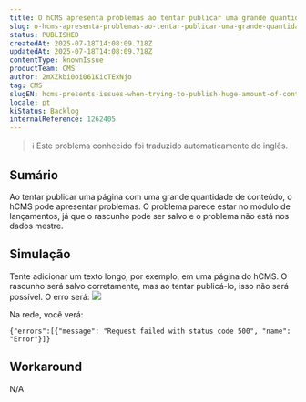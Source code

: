 ```yaml
---
title: O hCMS apresenta problemas ao tentar publicar uma grande quantidade de conteúdo
slug: o-hcms-apresenta-problemas-ao-tentar-publicar-uma-grande-quantidade-de-conteudo
status: PUBLISHED
createdAt: 2025-07-18T14:08:09.718Z
updatedAt: 2025-07-18T14:08:09.718Z
contentType: knownIssue
productTeam: CMS
author: 2mXZkbi0oi061KicTExNjo
tag: CMS
slugEN: hcms-presents-issues-when-trying-to-publish-huge-amount-of-content
locale: pt
kiStatus: Backlog
internalReference: 1262405
---
```


>ℹ️ Este problema conhecido foi traduzido automaticamente do inglês.

## Sumário


Ao tentar publicar uma página com uma grande quantidade de conteúdo, o hCMS pode apresentar problemas. O problema parece estar no módulo de lançamentos, já que o rascunho pode ser salvo e o problema não está nos dados mestre.
## Simulação


Tente adicionar um texto longo, por exemplo, em uma página do hCMS. O rascunho será salvo corretamente, mas ao tentar publicá-lo, isso não será possível. O erro será:
 ![](https://vtexhelp.zendesk.com/attachments/token/YmERJsiEpxbtpSzCa7heytRjs/?name=image.png)

Na rede, você verá:

    {"errors":[{"message": "Request failed with status code 500", "name": "Error"}]}

## Workaround


N/A



